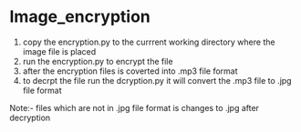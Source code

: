 # Image_encryption

1. copy the encryption.py to the currrent working directory where the image file is placed 
2. run the encryption.py to encrypt the file 
3. after the encryption files is coverted into .mp3 file format 
4. to decrpt the file run the dcryption.py it will convert the .mp3 file to .jpg file format 

Note:- files which are not in .jpg file format is changes to .jpg after decryption 
